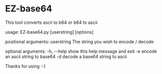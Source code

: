 # EZ-base64
This tool converts ascii to b64 or b64 to ascii

usage: EZ-base64.py [userstring] [options]

positional arguments:
  userstring  The string you wish to encode / decode

optional arguments:
-h, --help  show this help message and exit
-e          encode an ascii string to base64
-d          decode a base64 string to ascii

Thanks for using :-)
